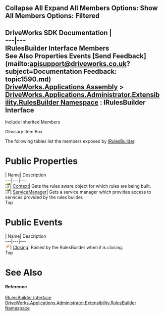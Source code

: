 Collapse All Expand All Members Options: Show All  Members Options: Filtered   
---  
DriveWorks SDK Documentation  |   
---|---  
IRulesBuilder Interface Members   
See Also Properties Events [Send Feedback](mailto:apisupport@driveworks.co.uk?subject=Documentation Feedback: topic1590.md)  
[DriveWorks.Applications Assembly](topic13.md) > [DriveWorks.Applications.Administrator.Extensibility.RulesBuilder Namespace](topic1581.md) : IRulesBuilder Interface  
---  
  
Include Inherited Members    


Glossary Item Box

The following tables list the members exposed by [IRulesBuilder](topic1590.md).

# Public Properties

| Name| Description  
---|---|---  
![ Property](dotnetimages/Property.gif)| [Context](topic1595.md)| Gets the rules aware object for which rules are being built.   
![ Property](dotnetimages/Property.gif)| [ServiceManager](topic1596.md)| Gets a service manager which provides access to services provided by the rules builder.   
Top

# Public Events

| Name| Description  
---|---|---  
![ Event](dotnetimages/Event.gif)| [Closing](topic1597.md)| Raised by the RulesBuilder when it is closing.   
Top

# See Also

#### Reference

[IRulesBuilder Interface](topic1590.md)   
[DriveWorks.Applications.Administrator.Extensibility.RulesBuilder Namespace](topic1581.md)


